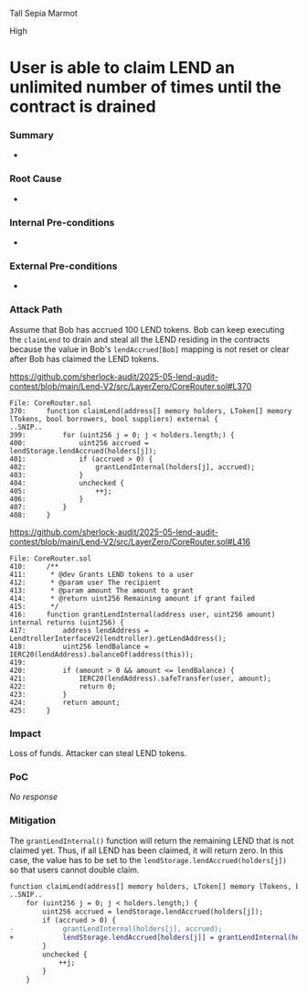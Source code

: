Tall Sepia Marmot

High

# User is able to claim LEND an unlimited number of times until the contract is drained

### Summary

-

### Root Cause

-

### Internal Pre-conditions

-

### External Pre-conditions

-

### Attack Path

Assume that Bob has accrued 100 LEND tokens. Bob can keep executing the `claimLend` to drain and steal all the LEND residing in the contracts because the value in Bob's `lendAccrued[Bob]` mapping is not reset or clear after Bob has claimed the LEND tokens.

https://github.com/sherlock-audit/2025-05-lend-audit-contest/blob/main/Lend-V2/src/LayerZero/CoreRouter.sol#L370

```solidity
File: CoreRouter.sol
370:     function claimLend(address[] memory holders, LToken[] memory lTokens, bool borrowers, bool suppliers) external {
..SNIP..
399:         for (uint256 j = 0; j < holders.length;) {
400:             uint256 accrued = lendStorage.lendAccrued(holders[j]);
401:             if (accrued > 0) {
402:                 grantLendInternal(holders[j], accrued);
403:             }
404:             unchecked {
405:                 ++j;
406:             }
407:         }
408:     }
```

https://github.com/sherlock-audit/2025-05-lend-audit-contest/blob/main/Lend-V2/src/LayerZero/CoreRouter.sol#L416

```solidity
File: CoreRouter.sol
410:     /**
411:      * @dev Grants LEND tokens to a user
412:      * @param user The recipient
413:      * @param amount The amount to grant
414:      * @return uint256 Remaining amount if grant failed
415:      */
416:     function grantLendInternal(address user, uint256 amount) internal returns (uint256) {
417:         address lendAddress = LendtrollerInterfaceV2(lendtroller).getLendAddress();
418:         uint256 lendBalance = IERC20(lendAddress).balanceOf(address(this));
419: 
420:         if (amount > 0 && amount <= lendBalance) {
421:             IERC20(lendAddress).safeTransfer(user, amount);
422:             return 0;
423:         }
424:         return amount;
425:     }
```

### Impact

Loss of funds. Attacker can steal LEND tokens.

### PoC

_No response_

### Mitigation

The `grantLendInternal()` function will return the remaining LEND that is not claimed yet. Thus, if all LEND has been claimed, it will return zero. In this case, the value has to be set to the `lendStorage.lendAccrued(holders[j])` so that users cannot double claim.

```diff
function claimLend(address[] memory holders, LToken[] memory lTokens, bool borrowers, bool suppliers) external {
..SNIP..
    for (uint256 j = 0; j < holders.length;) {
        uint256 accrued = lendStorage.lendAccrued(holders[j]);
        if (accrued > 0) {
-            grantLendInternal(holders[j], accrued);
+            lendStorage.lendAccrued[holders[j]] = grantLendInternal(holders[j], accrued);
        }
        unchecked {
            ++j;
        }
    }
```
